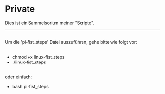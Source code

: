 # Private

Dies ist ein Sammelsorium meiner "Scripte".</br>
<hr>
</br>
Um die 'pi-fist_steps' Datei auszuführen, gehe bitte wie folgt vor:</br>
</br>
<ul>
<li>chmod +x linux-fist_steps<br>
<li>./linux-fist_steps
</ul>
<br>
oder einfach:
<ul>
<li>bash pi-fist_steps
</ul>
